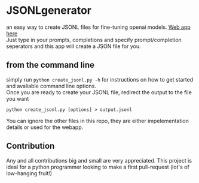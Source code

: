 # JSONLgenerator
an easy way to create JSONL files for fine-tuning openai models. [Web app here](https://jsonlgenerator.streamlit.app/)  
Just type in your prompts, completions and specify prompt/completion seperators and this app will create a JSON file for you.  
## from the command line
simply run `python create_jsonl.py -h` for instructions on how to get started and avaliable command line options.  
Once you are ready to create your JSONL file, redirect the output to the file you want  
```
python create_jsonl.py [options] > output.jsonl
```
You can ignore the other files in this repo, they are either impelementation details or used for the webapp.  
## Contribution
Any and all contributions big and small are very appreciated.  This project is ideal for a python programmer looking to make a first pull-request (lot's of low-hanging fruit!)
